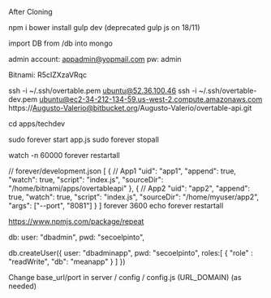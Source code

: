 After Cloning

npm i
bower install
gulp dev (deprecated gulp js on 18/11) 

import DB from /db into mongo

admin account: appadmin@yopmail.com pw: admin


Bitnami: R5cIZXzaVRqc


ssh -i ~/.ssh/overtable.pem ubuntu@52.36.100.46
ssh -i ~/.ssh/overtable-dev.pem ubuntu@ec2-34-212-134-59.us-west-2.compute.amazonaws.com
https://Augusto-Valerio@bitbucket.org/Augusto-Valerio/overtable-api.git


cd apps/techdev

sudo forever start app.js
sudo forever stopall

watch -n 60000 forever restartall


// forever/development.json
[
  {
    // App1
    "uid": "app1",
    "append": true,
    "watch": true,
    "script": "index.js",
    "sourceDir": "/home/bitnami/apps/overtableapi"
  },
  {
    // App2
    "uid": "app2",
    "append": true,
    "watch": true,
    "script": "index.js",
    "sourceDir": "/home/myuser/app2",
    "args": ["--port", "8081"]
  }
]
forever 3600 echo forever restartall

https://www.npmjs.com/package/repeat

db:
      user: "dbadmin",
      pwd: "secoelpinto",
      

db.createUser({
        user: "dbadminapp",
        pwd: "secoelpinto",
        roles:[
                {
                        "role" : "readWrite",
                        "db": "meanapp"
                }
        ]
})




Change base_url/port in  server / config / config.js (URL_DOMAIN) (as needed)
 